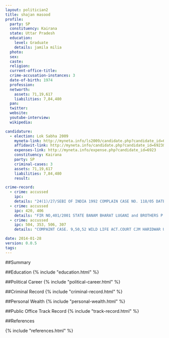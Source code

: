 ```yaml
---
layout: politician2
title: shajan masood
profile: 
  party: SP
  constituency: Kairana
  state: Uttar Pradesh
  education: 
    level: Graduate
    details: jamila milia
  photo: 
  sex: 
  caste: 
  religion: 
  current-office-title: 
  crime-accusation-instances: 3
  date-of-birth: 1974
  profession: 
  networth: 
    assets: 71,19,617
    liabilities: 7,84,480
  pan: 
  twitter: 
  website: 
  youtube-interview: 
  wikipedia: 

candidature: 
  - election: Lok Sabha 2009
    myneta-link: http://myneta.info/ls2009/candidate.php?candidate_id=6923
    affidavit-link: http://myneta.info/candidate.php?candidate_id=6923&scan=original
    expenses-link: http://myneta.info/expense.php?candidate_id=6923
    constituency: Kairana 
    party: SP
    criminal-cases: 3
    assets: 71,19,617
    liabilities: 7,84,480
    result:  

crime-record: 
  - crime: accussed
    ipc: 
    details: "24(1)/27/SEBI OF INDIA 1992 COMPLAIN CASE NO. 118/05 DATE 18.07.2008 MADAM PRATIBHA RANI A.S.J. TEES HAZARI COURT DELHI COURT NO,324 C.R.L. M.C. NO,2525/2007 IN THE COURT OF JUSTICE REVA KHETRAPAL ROOM  NO,35 DELHI HIGH COURT TRAIL COURT RECORD SUMMONS" 
  - crime: accussed
    ipc: 420, 406
    details: "FIR NO,401/2001 STATE BANAM BHARAT LUGANI and BROTHERS P.S. TILAK MARG COURT JITENDRA MISHRA M.M. NEW DELHI CRL. M.C. NO. 4257/05 and CRL. M.A. NO. 8679/05 IN THE HIGH COURT OF DELHI and WAS LISTED ON 24.10.2008 BEFORE JUSTICE MS. VEENA BIRBAL TRAIL COURT RECORD SUMMON" 
  - crime: accussed
    ipc: 504, 353, 506, 307
    details: "COMPAINT CASE. 9,50,52 WILD LIFE ACT.COURT CJM HARIDWAR UTTRANCHAL  OLD CASE NO,187/96 NEW NUMBER 4834/2007" 

date: 2014-01-28
version: 0.0.5
tags: 
---
```

##Summary


##Education
{% include "education.html" %}


##Political Career
{% include "political-career.html" %}


##Criminal Record
{% include "criminal-record.html" %}


##Personal Wealth
{% include "personal-wealth.html" %}


##Public Office Track Record
{% include "track-record.html" %}


##References


{% include "references.html" %}